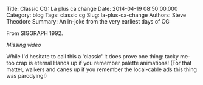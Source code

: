 Title: Classic CG:  La plus ca change
Date: 2014-04-19 08:50:00.000
Category: blog
Tags: classic cg
Slug: la-plus-ca-change
Authors: Steve Theodore
Summary: An in-joke from the very earliest days of CG 

From SIGGRAPH 1992.  

*Missing video*
  
While I'd hesitate to call this a 'classic' it does prove one thing: tacky me-too crap is eternal  Hands up if you remember palette animations!  (For that matter, walkers and canes up if you remember the local-cable ads this thing was parodying!)  
  



